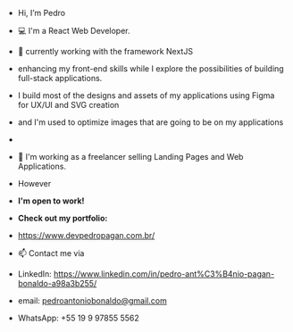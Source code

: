- Hi, I’m Pedro
- 💻 I'm a React Web Developer.
- 🌱 currently working with the framework NextJS
- enhancing my front-end skills while I explore the possibilities of building full-stack applications.
- I build most of the designs and assets of my applications using Figma for UX/UI and SVG creation
- and I'm used to optimize images that are going to be on my applications
- 
- 💼 I'm working as a freelancer selling Landing Pages and Web Applications.
- However
- **I'm open to work!**

- **Check out my portfolio:**
- https://www.devpedropagan.com.br/

- 📫 Contact me via
- LinkedIn: https://www.linkedin.com/in/pedro-ant%C3%B4nio-pagan-bonaldo-a98a3b255/
- email: pedroantoniobonaldo@gmail.com
- WhatsApp: +55 19 9 97855 5562
